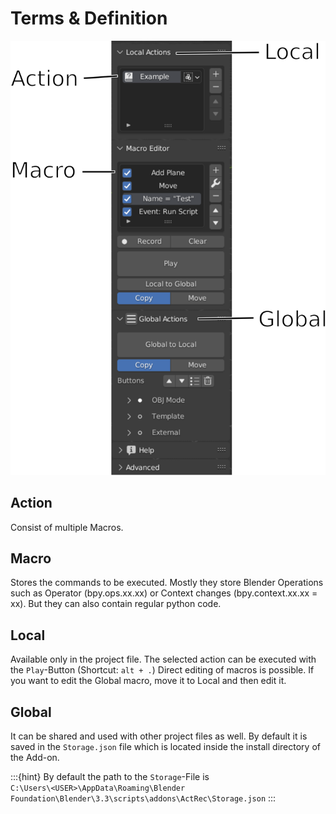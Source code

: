 # Terms & Definition
![Alt text](../images/terms.svg)

## Action
Consist of multiple Macros.

## Macro
Stores the commands to be executed.
Mostly they store Blender Operations such as Operator (bpy.ops.xx.xx) or Context changes (bpy.context.xx.xx = xx).
But they can also contain regular python code.

## Local
Available only in the project file.
The selected action can be executed with the `Play`-Button (Shortcut: `alt + .`)
Direct editing of macros is possible.
If you want to edit the Global macro, move it to Local and then edit it.

## Global
It can be shared and used with other project files as well.
By default it is saved in the `Storage.json` file which is located inside the install directory of the Add-on.

:::{hint}
By default the path to the `Storage`-File is\
`
C:\Users\<USER>\AppData\Roaming\Blender Foundation\Blender\3.3\scripts\addons\ActRec\Storage.json
`
:::